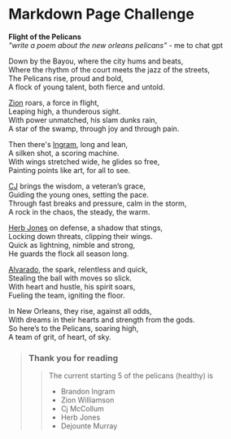 # Markdown Page Challenge

**Flight of the Pelicans**  
*"write a poem about the new orleans pelicans"* - me to chat gpt

Down by the Bayou, where the city hums and beats,  
Where the rhythm of the court meets the jazz of the streets,  
The Pelicans rise, proud and bold,  
A flock of young talent, both fierce and untold.  

[Zion](zion.md) roars, a force in flight,  
Leaping high, a thunderous sight.  
With power unmatched, his slam dunks rain,  
A star of the swamp, through joy and through pain.  

Then there's [Ingram](bi.md), long and lean,  
A silken shot, a scoring machine.  
With wings stretched wide, he glides so free,  
Painting points like art, for all to see.  

[CJ](cj.md) brings the wisdom, a veteran’s grace,  
Guiding the young ones, setting the pace.  
Through fast breaks and pressure, calm in the storm,  
A rock in the chaos, the steady, the warm.  

[Herb Jones](herb.md) on defense, a shadow that stings,  
Locking down threats, clipping their wings.  
Quick as lightning, nimble and strong,  
He guards the flock all season long.  

[Alvarado](gta.md), the spark, relentless and quick,  
Stealing the ball with moves so slick.  
With heart and hustle, his spirit soars,  
Fueling the team, igniting the floor.  

In New Orleans, they rise, against all odds,  
With dreams in their hearts and strength from the gods.  
So here’s to the Pelicans, soaring high,  
A team of grit, of heart, of sky.  


> ### Thank you for reading
>
> > The current starting 5 of the pelicans (healthy) is
> > - Brandon Ingram
> > - Zion Williamson
> > - Cj McCollum
> > - Herb Jones
> > - Dejounte Murray
> 
